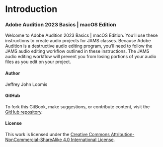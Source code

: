 # Introduction

### Adobe Audition 2023 Basics | macOS Edition

Welcome to Adobe Audition 2023 Basics | macOS Edition. You’ll use these instructions to create audio projects for JAMS classes. Because Adobe Audition is a destructive audio editing program, you’ll need to follow the JAMS audio editing workflow outlined in these instructions. The JAMS audio editing workflow will prevent you from losing portions of your audio files as you edit on your project.&#x20;

#### Author

Jeffrey John Loomis

#### GitHub

To fork this GitBook, make suggestions, or contribute content, visit the [GitHub repository](https://github.com/jjloomis/adobe-audition-basic-audio-editing).

#### License

This work is licensed under the [Creative Commons Attribution-NonCommercial-ShareAlike 4.0 International License](https://creativecommons.org/licenses/by-nc-sa/4.0/).
